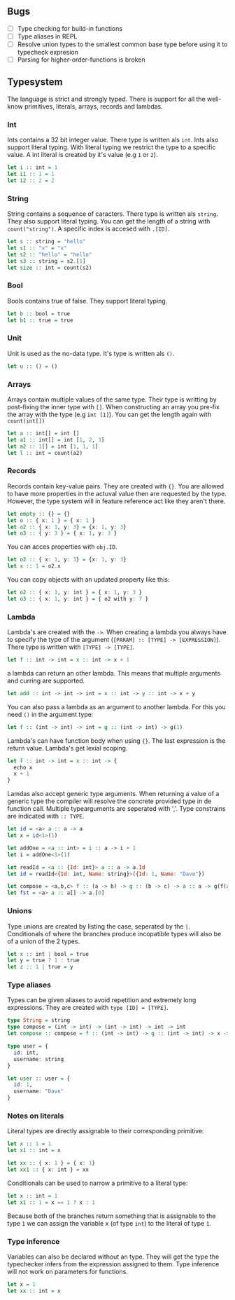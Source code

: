 ## Bugs

* [ ] Type checking for build-in functions
* [ ] Type aliases in REPL
* [ ] Resolve union types to the smallest common base type before using it to typecheck expresion
* [ ] Parsing for higher-order-functions is broken

## Typesystem

The language is strict and strongly typed. There is support for all the well-know primitives, literals, arrays, records and lambdas.

### Int

Ints contains a 32 bit integer value. There type is written als `int`. Ints also support literal typing. With literal typing we restrict the type to a specific value. A int literal is created by it's value (e.g `1` or `2`).

```hs
let i :: int = 1
let i1 :: 1 = 1
let i2 :: 2 = 2
```

### String

String contains a sequence of caracters. There type is written als `string`. They also support literal typing. You can get the length of a string with `count("string")`. A specific index is accesed with `.[ID]`.

```hs
let s :: string = "hello"
let s1 :: "x" = "x"
let s2 :: "hello" = "hello"
let s3 :: string = s2.[1]
let size :: int = count(s2)
```

### Bool

Bools contains true of false. They support literal typing.

```hs
let b :: bool = true
let b1 :: true = true
```

### Unit

Unit is used as the no-data type. It's type is written als `()`.

```hs
let u :: () = ()
```

### Arrays

Arrays contain multiple values of the same type. Their type is writting by post-fixing the inner type with `[]`. When constructing an array you pre-fix the array with the type (e.g `int [1]`). You can get the length again with `count(int[])`

```hs
let a :: int[] = int []
let a1 :: int[] = int [1, 2, 3]
let a2 :: 1[] = int [1, 1, 1]
let l :: int = count(a2)
```

### Records

Records contain key-value pairs. They are created with `{}`. You are allowed to have more properties in the actuval value then are requested by the type. However, the type system will in feature reference act like they aren't there.

```hs
let empty :: {} = {}
let o :: { x: 1 } = { x: 1 }
let o2 :: { x: 1, y: 3} = {x: 1, y: 3}
let o3 :: { y: 3 } = { x: 1, y: 3 }
```

You can acces properties with `obj.ID`.

```hs
let o2 :: { x: 1, y: 3} = {x: 1, y: 3}
let x :: 1 = o2.x
```

You can copy objects with an updated property like this:

```hs
let o2 :: { x: 1, y: int } = { x: 1, y: 3 }
let o3 :: { x: 1, y: int } = { o2 with y: 7 }
```

### Lambda

Lambda's are created with the `->`. When creating a lambda you always have to specify the type of the argument (`[PARAM] :: [TYPE] -> [EXPRESSION]`). There type is written with `[TYPE] -> [TYPE]`.

```hs
let f :: int -> int = x :: int -> x + 1
```

a lambda can return an other lambda. This means that multiple arguments and curring are supported.

```hs
let add :: int -> int -> int = x :: int -> y :: int -> x + y
```

You can also pass a lambda as an argument to another lambda. For this you need `()` in the argument type:

```hs
let f :: (int -> int) -> int = g :: (int -> int) -> g(1)
```

Lambda's can have function body when using `{}`. The last expression is the return value. Lambda's get lexial scoping.

```hs
let f :: int -> int = x :: int -> {
  echo x
  x + 1
}
```

Lamdas also accept generic type arguments. When returning a value of a generic type the compiler will resolve the concrete provided type in de function call. Multiple typearguments are seperated with ','. Type constrains are indicated with `:: TYPE`.

```hs
let id = <a> a :: a -> a
let x = id<1>(1)

let addOne = <a :: int> = i :: a -> i + 1
let i = addOne<1>(1)

let readId = <a :: {Id: int}> a :: a -> a.Id
let id = readId<{Id: int, Name: string}>({Id: 1, Name: "Dave"})

let compose = <a,b,c> f :: (a -> b) -> g :: (b -> c) -> a :: a -> g(f(a))
let fst = <a> a :: a[] -> a.[0]
```

### Unions

Type unions are created by listing the case, seperated by the `|`. Conditionals of where the branches produce incopatible types will also be of a union of the 2 types.

```hs
let x :: int | bool = true
let y = true ? 1 : true
let z :: 1 | true = y
```

### Type aliases

Types can be given aliases to avoid repetition and extremely long expressions. They are created with `type [ID] = [TYPE]`.

```hs
type String = string
type compose = (int -> int) -> (int -> int) -> int -> int
let compose :: compose = f :: (int -> int) -> g :: (int -> int) -> x -> g(f(x))

type user = {
  id: int,
  username: string
}

let user :: user = {
  id: 1,
  username: "Dave"
}
```

### Notes on literals

Literal types are directly assignable to their corresponding primitive:

```hs
let x :: 1 = 1
let x1 :: int = x

let xx :: { x: 1 } = { x: 1}
let xx1 :: { x: int } = xx
```

Conditionals can be used to narrow a primitive to a literal type:

```hs
let x :: int = 1
let x1 :: 1 = x == 1 ? x : 1
```

Because both of the branches return something that is assignable to the type `1` we can assign the variable x (of type `int`) to the literal of type `1`.

### Type inference

Variables can also be declared without an type. They will get the type the typechecker infers from the expression assigned to them. Type inference will not work on parameters for functions.

```hs
let x = 1
let xx :: int = x
```
